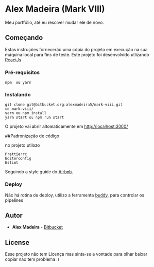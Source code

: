 # Alex Madeira  (Mark VIII)

Meu portfólio, até eu resolver mudar ele de novo.

## Começando

Estas instruções fornecerão uma cópia do projeto em execução na sua máquina local para fins de teste.
Este projeto foi desenvolvido utlizando [ReactJs](https://github.com/facebook/react/ "React js")

### Pré-requisitos

```
npm  ou yarn
```

### Instalando


```
git clone git@bitbucket.org:alexmadeira5/mark-viii.git
cd mark-viii/
yarn ou npm install 
yarn start ou npm run start 
```
O projeto vai abrir altomaticamente em [http://localhost:3000/](http://localhost:3000/ "http://localhost:3000/")

##Padronização de código

no projeto utilozo
````
Prettierrc
Editorconfig
Eslint
````
Seguindo a style guide do [Airbnb](https://github.com/airbnb/javascript "Airbnb").

### Deploy

Não há rotina de deploy, utilizo a ferramenta [buddy](https://buddy.works/ "buddy"), para controlar os pipelines 

## Autor 

* **Alex Madeira** -  [Bitbucket](https://bitbucket.org/alexmadeira5/)



## License

Esse projeto não tem Licença mas sinta-se a vontade para olhar baixar copiar nao tem problema :) 
